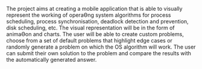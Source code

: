 The project aims at creating a mobile application that is able to visually represent the 
working of operaƟng system algorithms for process scheduling, process synchronisation,
deadlock detection and prevention, disk scheduling, etc. The visual representation will be in 
the form of animaƟon and charts. The user will be able to create custom problems, choose 
from a set of default problems that highlight edge cases or randomly generate a problem on 
which the OS algorithm will work. The user can submit their own solution to the problem 
and compare the results with the automatically generated answer.
